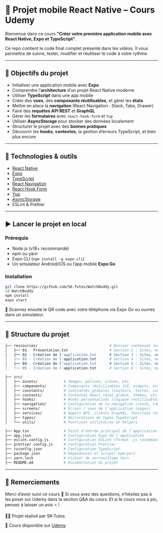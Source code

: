 # 📱 Projet mobile React Native – Cours Udemy

Bienvenue dans ce cours **"Créer votre première application mobile avec React Native, Expo et TypeScript"**.

Ce repo contient le code final complet présenté dans les vidéos. Il vous permettra de suivre, tester, modifier et réutiliser le code à votre rythme.

---

## 🚀 Objectifs du projet

- Initialiser une application mobile avec **Expo**
- Comprendre l’**architecture** d’un projet React Native moderne
- Utiliser **TypeScript** dans une app mobile
- Créer des **vues**, des **composants réutilisables**, et gérer les **états**
- Mettre en place la **navigation** (React Navigation : Stack, Tabs, Drawer)
- Faire des **requêtes API REST** et **GraphQL**
- Gérer les **formulaires** avec `react-hook-form` et `Yup`
- Utiliser **AsyncStorage** pour stocker des données localement
- Structurer le projet avec des **bonnes pratiques**
- Découvrir les **hooks**, **contextes**, la gestion d’erreurs TypeScript, et bien plus encore

---

## 🧰 Technologies & outils

- [React Native](https://reactnative.dev/)
- [Expo](https://expo.dev/)
- [TypeScript](https://www.typescriptlang.org/)
- [React Navigation](https://reactnavigation.org/)
- [React Hook Form](https://react-hook-form.com/)
- [Yup](https://github.com/jquense/yup)
- [AsyncStorage](https://react-native-async-storage.github.io/async-storage/)
- ESLint & Prettier

---

## ▶️ Lancer le projet en local

### Prérequis

- Node.js (v18+ recommandé)
- npm ou yarn
- Expo CLI (`npm install -g expo-cli`)
- Un simulateur Android/iOS ou l’app mobile **Expo Go**

### Installation

```bash
git clone https://github.com/SK-Tutos/WatchBuddy.git
cd WatchBuddy
npm install
expo start
```

📱 Scannez ensuite le QR code avec votre téléphone via Expo Go ou ouvrez dans un simulateur.

---

## 📂 Structure du projet

```bash
├── ressources/                                 # Dossier contenant les fichiers textes d'accompagnement du cours
│   ├── 01 - Présentation.txt                   # Section 2 : Sites, mentions, lignes de commandes, notes, etc.
│   ├── 02 - Création de l'application.txt      # Section 3 : Sites, mentions, lignes de commandes, notes, etc.
│   ├── 03 - Création de l'application.txt      # Section 4 : Sites, mentions, lignes de commandes, notes, etc.
│   ├── 04 - Création de l'application.txt      # Section 5 : Sites, mentions, lignes de commandes, notes, etc.
│   └── 05 - Création de l'application.txt      # Section 6 : Sites, mentions, lignes de commandes, notes, etc.

├── src/
│   ├── assets/            # Images, polices, icônes, etc.
│   ├── components/        # Composants réutilisables (UI, widgets, etc.)
│   ├── constants/         # Constantes globales (couleurs, textes, configs)
│   ├── contexts/          # Contextes React (état global, thèmes, etc.)
│   ├── hooks/             # Hooks personnalisés (logique réutilisable)
│   ├── navigation/        # Configuration de la navigation (stack, tabs, drawer)
│   ├── screens/           # Écrans / vues de l'application (pages)
│   ├── services/          # Appels API, clients GraphQL, fonctions réseau
│   ├── types/             # Déclarations de types TypeScript
│   └── utils/             # Fonctions utilitaires et helpers

├── App.tsx                # Point d’entrée principal de l’application
├── app.json               # Configuration Expo de l'application
├── eslint.config.js       # Configuration ESLint (format .js recommandé par Expo)
├── prettier.config.js     # Configuration Prettier
├── tsconfig.json          # Configuration TypeScript
├── package.json           # Dépendances et scripts npm/yarn
├── yarn.lock              # Fichier de verrouillage Yarn     
├── README.md              # Documentation du projet
```

---

## 🙌 Remerciements
Merci d’avoir suivi ce cours 🙏
Si vous avez des questions, n’hésitez pas à les poser sur Udemy dans la section Q&A du cours.
Et si le cours vous a plu, pensez à laisser un avis ⭐️ !

🧑‍💻 Projet réalisé par SK-Tutos

📘 Cours disponible sur [Udemy](https://www.udemy.com/course/react-native-expo-creez-votre-premiere-app-mobile)